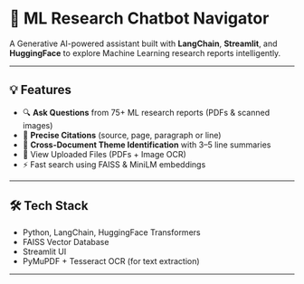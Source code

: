 # 🧠 ML Research Chatbot Navigator

A Generative AI-powered assistant built with **LangChain**, **Streamlit**, and **HuggingFace** to explore Machine Learning research reports intelligently.

---

## 💡 Features

- 🔍 **Ask Questions** from 75+ ML research reports (PDFs & scanned images)
- 📄 **Precise Citations** (source, page, paragraph or line)
- 🧠 **Cross-Document Theme Identification** with 3–5 line summaries
- 📂 View Uploaded Files (PDFs + Image OCR)
- ⚡ Fast search using FAISS & MiniLM embeddings

---

## 🛠️ Tech Stack

- Python, LangChain, HuggingFace Transformers
- FAISS Vector Database
- Streamlit UI
- PyMuPDF + Tesseract OCR (for text extraction)

---



